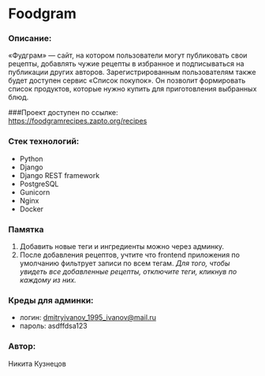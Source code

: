 # Foodgram
### Описание:

«Фудграм» — сайт, на котором пользователи могут публиковать свои рецепты, добавлять чужие рецепты в избранное и подписываться на публикации других авторов. Зарегистрированным пользователям также будет доступен сервис «Список покупок». Он позволит формировать список продуктов, которые нужно купить для приготовления выбранных блюд.

###Проект доступен по ссылке:
https://foodgramrecipes.zapto.org/recipes

### Стек технологий:

* Python
* Django
* Django REST framework
* PostgreSQL
* Gunicorn
* Nginx
* Docker

### Памятка
1. Добавить новые теги и ингредиенты можно через админку.
2. После добавления рецептов, учтите что frontend приложения по умолчанию фильтрует записи по всем тегам. *Для того, чтобы увидеть все добавленные рецепты, отключите теги, кликнув по каждому из них.*

### Креды для админки:
* логин: dmitryivanov_1995_ivanov@mail.ru
* пароль: asdffdsa123

### Автор:
Никита Кузнецов
